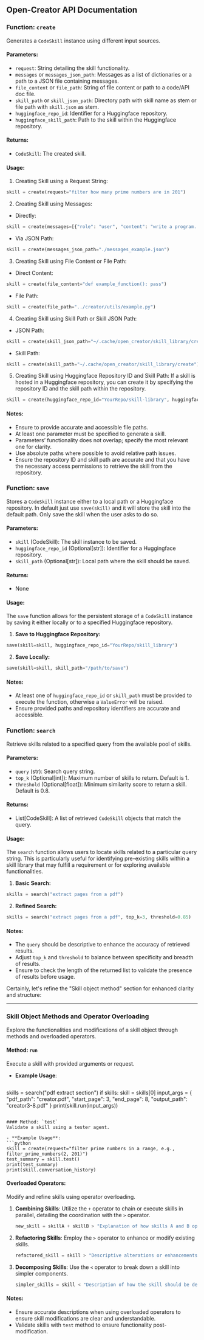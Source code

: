 ## Open-Creator API Documentation

### Function: `create`
Generates a `CodeSkill` instance using different input sources.

#### Parameters:
- `request`: String detailing the skill functionality.
- `messages` or `messages_json_path`: Messages as a list of dictionaries or a path to a JSON file containing messages.
- `file_content` or `file_path`: String of file content or path to a code/API doc file.
- `skill_path` or `skill_json_path`: Directory path with skill name as stem or file path with `skill.json` as stem.
- `huggingface_repo_id`: Identifier for a Huggingface repository.
- `huggingface_skill_path`: Path to the skill within the Huggingface repository.

#### Returns:
- `CodeSkill`: The created skill.

#### Usage:
1. Creating Skill using a Request String:
```python
skill = create(request="filter how many prime numbers are in 201")
```
2. Creating Skill using Messages:
- Directly:
```python
skill = create(messages=[{"role": "user", "content": "write a program..."}])
```
- Via JSON Path:
```python
skill = create(messages_json_path="./messages_example.json")
```

3. Creating Skill using File Content or File Path:
- Direct Content:
```python
skill = create(file_content="def example_function(): pass")
```
- File Path:
```python
skill = create(file_path="../creator/utils/example.py")
```

4. Creating Skill using Skill Path or Skill JSON Path:
- JSON Path:
```python
skill = create(skill_json_path="~/.cache/open_creator/skill_library/create/skill.json")
```
- Skill Path:
```python
skill = create(skill_path="~/.cache/open_creator/skill_library/create")
```

5. Creating Skill using Huggingface Repository ID and Skill Path:
If a skill is hosted in a Huggingface repository, you can create it by specifying the repository ID and the skill path within the repository.
```python
skill = create(huggingface_repo_id="YourRepo/skill-library", huggingface_skill_path="specific_skill")
```

#### Notes:
- Ensure to provide accurate and accessible file paths.
- At least one parameter must be specified to generate a skill.
- Parameters’ functionality does not overlap; specify the most relevant one for clarity.
- Use absolute paths where possible to avoid relative path issues.
- Ensure the repository ID and skill path are accurate and that you have the necessary access permissions to retrieve the skill from the repository.


### Function: `save`
Stores a `CodeSkill` instance either to a local path or a Huggingface repository. In default just use `save(skill)` and it will store the skill into the default path. Only save the skill when the user asks to do so.

#### Parameters:
- `skill` (CodeSkill): The skill instance to be saved.
- `huggingface_repo_id` (Optional[str]): Identifier for a Huggingface repository.
- `skill_path` (Optional[str]): Local path where the skill should be saved.

#### Returns:
- None

#### Usage:
The `save` function allows for the persistent storage of a `CodeSkill` instance by saving it either locally or to a specified Huggingface repository. 

1. **Save to Huggingface Repository:**
```python
save(skill=skill, huggingface_repo_id="YourRepo/skill_library")
```

2. **Save Locally:**
```python
save(skill=skill, skill_path="/path/to/save")
```

#### Notes:
- At least one of `huggingface_repo_id` or `skill_path` must be provided to execute the function, otherwise a `ValueError` will be raised.
- Ensure provided paths and repository identifiers are accurate and accessible.


### Function: `search`
Retrieve skills related to a specified query from the available pool of skills.

#### Parameters:
- `query` (str): Search query string.
- `top_k` (Optional[int]): Maximum number of skills to return. Default is 1.
- `threshold` (Optional[float]): Minimum similarity score to return a skill. Default is 0.8.

#### Returns:
- List[CodeSkill]: A list of retrieved `CodeSkill` objects that match the query.

#### Usage:
The `search` function allows users to locate skills related to a particular query string. This is particularly useful for identifying pre-existing skills within a skill library that may fulfill a requirement or for exploring available functionalities.

1. **Basic Search:**
```python
skills = search("extract pages from a pdf")
```

2. **Refined Search:**
```python
skills = search("extract pages from a pdf", top_k=3, threshold=0.85)
```

#### Notes:
- The `query` should be descriptive to enhance the accuracy of retrieved results.
- Adjust `top_k` and `threshold` to balance between specificity and breadth of results.
- Ensure to check the length of the returned list to validate the presence of results before usage.

Certainly, let's refine the "Skill object method" section for enhanced clarity and structure:

--- 

### Skill Object Methods and Operator Overloading

Explore the functionalities and modifications of a skill object through methods and overloaded operators.

#### Method: `run`
Execute a skill with provided arguments or request.

- **Example Usage**:
  ```python
skills = search("pdf extract section")
if skills:
    skill = skills[0]
    input_args = {
        "pdf_path": "creator.pdf",
        "start_page": 3,
        "end_page": 8,
        "output_path": "creator3-8.pdf"
    }
    print(skill.run(input_args))
  ```
  
#### Method: `test`
Validate a skill using a tester agent.

- **Example Usage**:
  ```python
skill = create(request="filter prime numbers in a range, e.g., filter_prime_numbers(2, 201)")
test_summary = skill.test()
print(test_summary)
print(skill.conversation_history)
  ```
  
#### Overloaded Operators: 
Modify and refine skills using operator overloading.

1. **Combining Skills**: Utilize the `+` operator to chain or execute skills in parallel, detailing the coordination with the `>` operator.
   ```python
   new_skill = skillA + skillB > "Explanation of how skills A and B operate together"
   ```
   
2. **Refactoring Skills**: Employ the `>` operator to enhance or modify existing skills.
   ```python
   refactored_skill = skill > "Descriptive alterations or enhancements"
   ```
   
3. **Decomposing Skills**: Use the `<` operator to break down a skill into simpler components.
   ```python
   simpler_skills = skill < "Description of how the skill should be decomposed"
   ```

#### Notes:
- Ensure accurate descriptions when using overloaded operators to ensure skill modifications are clear and understandable.
- Validate skills with `test` method to ensure functionality post-modification.
